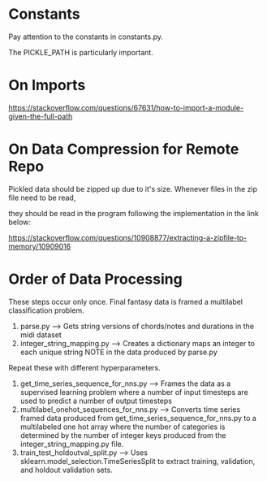 # Constants

Pay attention to the constants in constants.py.

The PICKLE_PATH is particularly important.

# On Imports

https://stackoverflow.com/questions/67631/how-to-import-a-module-given-the-full-path

# On Data Compression for Remote Repo

Pickled data should be zipped up due to it's size. Whenever files in the zip file need to be read,

they should be read in the program following the implementation in the link below:

https://stackoverflow.com/questions/10908877/extracting-a-zipfile-to-memory/10909016

# Order of Data Processing

These steps occur only once. Final fantasy data is framed a multilabel classification problem.

1. parse.py --> Gets string versions of chords/notes and durations in the midi dataset
2. integer_string_mapping.py --> Creates a dictionary maps an integer to each unique string NOTE in the data produced by parse.py

Repeat these with different hyperparameters.

1. get_time_series_sequence_for_nns.py --> Frames the data as a supervised learning problem where a number of input timesteps are used to predict a number of output timesteps
2. multilabel_onehot_sequences_for_nns.py --> Converts time series framed data produced from get_time_series_sequence_for_nns.py to a multilabeled one hot array where the number of categories is determined by the number of integer keys produced from the integer_string_mapping.py file.
3. train_test_holdoutval_split.py --> Uses sklearn.model_selection.TimeSeriesSplit to extract training, validation, and holdout validation sets.
